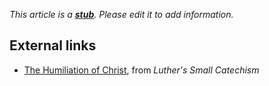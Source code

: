 *This article is a **[stub](http://www.theopedia.com/Category:Theopedia_stubs "Category:Theopedia stubs")**. Please edit it to add information.*
## External links

-   [The Humiliation of Christ](http://www.mtio.com/articles/bissar48.htm),
    from *Luther's Small Catechism*



